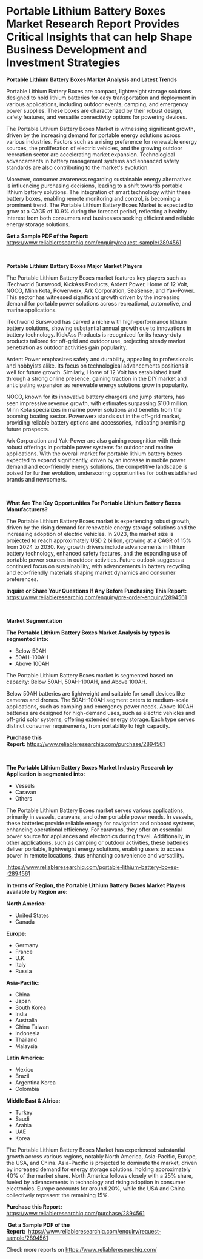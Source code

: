 <p><h1>Portable Lithium Battery Boxes Market Research Report Provides Critical Insights that can help Shape Business Development and Investment Strategies</h1></p><p><strong>Portable Lithium Battery Boxes Market Analysis and Latest Trends</strong></p>
<p><p>Portable Lithium Battery Boxes are compact, lightweight storage solutions designed to hold lithium batteries for easy transportation and deployment in various applications, including outdoor events, camping, and emergency power supplies. These boxes are characterized by their robust design, safety features, and versatile connectivity options for powering devices.</p><p>The Portable Lithium Battery Boxes Market is witnessing significant growth, driven by the increasing demand for portable energy solutions across various industries. Factors such as a rising preference for renewable energy sources, the proliferation of electric vehicles, and the growing outdoor recreation sector are accelerating market expansion. Technological advancements in battery management systems and enhanced safety standards are also contributing to the market's evolution.</p><p>Moreover, consumer awareness regarding sustainable energy alternatives is influencing purchasing decisions, leading to a shift towards portable lithium battery solutions. The integration of smart technology within these battery boxes, enabling remote monitoring and control, is becoming a prominent trend. The Portable Lithium Battery Boxes Market is expected to grow at a CAGR of 10.9% during the forecast period, reflecting a healthy interest from both consumers and businesses seeking efficient and reliable energy storage solutions.</p></p>
<p><strong>Get a Sample PDF of the Report:&nbsp;</strong> <a href="https://www.reliableresearchiq.com/enquiry/request-sample/2894561?utm_campaign=3252&utm_medium=2&utm_source=Github&utm_content=ia&utm_term=15032025&utm_id=portable-lithium-battery-boxes">https://www.reliableresearchiq.com/enquiry/request-sample/2894561</a></p>
<p>&nbsp;</p>
<p><strong>Portable Lithium Battery Boxes Major Market Players</strong></p>
<p><p>The Portable Lithium Battery Boxes market features key players such as iTechworld Burswood, KickAss Products, Ardent Power, Home of 12 Volt, NOCO, Minn Kota, Powerwerx, Ark Corporation, SeaSense, and Yak-Power. This sector has witnessed significant growth driven by the increasing demand for portable power solutions across recreational, automotive, and marine applications.</p><p>iTechworld Burswood has carved a niche with high-performance lithium battery solutions, showing substantial annual growth due to innovations in battery technology. KickAss Products is recognized for its heavy-duty products tailored for off-grid and outdoor use, projecting steady market penetration as outdoor activities gain popularity.</p><p>Ardent Power emphasizes safety and durability, appealing to professionals and hobbyists alike. Its focus on technological advancements positions it well for future growth. Similarly, Home of 12 Volt has established itself through a strong online presence, gaining traction in the DIY market and anticipating expansion as renewable energy solutions grow in popularity.</p><p>NOCO, known for its innovative battery chargers and jump starters, has seen impressive revenue growth, with estimates surpassing $100 million. Minn Kota specializes in marine power solutions and benefits from the booming boating sector. Powerwerx stands out in the off-grid market, providing reliable battery options and accessories, indicating promising future prospects.</p><p>Ark Corporation and Yak-Power are also gaining recognition with their robust offerings in portable power systems for outdoor and marine applications. With the overall market for portable lithium battery boxes expected to expand significantly, driven by an increase in mobile power demand and eco-friendly energy solutions, the competitive landscape is poised for further evolution, underscoring opportunities for both established brands and newcomers.</p></p>
<p>&nbsp;</p>
<p><strong>What Are The Key Opportunities For Portable Lithium Battery Boxes Manufacturers?</strong></p>
<p><p>The Portable Lithium Battery Boxes market is experiencing robust growth, driven by the rising demand for renewable energy storage solutions and the increasing adoption of electric vehicles. In 2023, the market size is projected to reach approximately USD 2 billion, growing at a CAGR of 15% from 2024 to 2030. Key growth drivers include advancements in lithium battery technology, enhanced safety features, and the expanding use of portable power sources in outdoor activities. Future outlook suggests a continued focus on sustainability, with advancements in battery recycling and eco-friendly materials shaping market dynamics and consumer preferences.</p></p>
<p><strong>Inquire or Share Your Questions If Any Before Purchasing This Report:</strong> <a href="https://www.reliableresearchiq.com/enquiry/pre-order-enquiry/2894561?utm_campaign=3252&utm_medium=2&utm_source=Github&utm_content=ia&utm_term=15032025&utm_id=portable-lithium-battery-boxes">https://www.reliableresearchiq.com/enquiry/pre-order-enquiry/2894561</a></p>
<p>&nbsp;</p>
<p><strong>Market Segmentation</strong></p>
<p><strong>The Portable Lithium Battery Boxes Market Analysis by types is segmented into:</strong></p>
<p><ul><li>Below 50AH</li><li>50AH-100AH</li><li>Above 100AH</li></ul></p>
<p><p>The Portable Lithium Battery Boxes market is segmented based on capacity: Below 50AH, 50AH-100AH, and Above 100AH. </p><p>Below 50AH batteries are lightweight and suitable for small devices like cameras and drones. The 50AH-100AH segment caters to medium-scale applications, such as camping and emergency power needs. Above 100AH batteries are designed for high-demand uses, such as electric vehicles and off-grid solar systems, offering extended energy storage. Each type serves distinct consumer requirements, from portability to high capacity.</p></p>
<p><strong>Purchase this Report:&nbsp;</strong><a href="https://www.reliableresearchiq.com/purchase/2894561?utm_campaign=3252&utm_medium=2&utm_source=Github&utm_content=ia&utm_term=15032025&utm_id=portable-lithium-battery-boxes">https://www.reliableresearchiq.com/purchase/2894561</a></p>
<p>&nbsp;</p>
<p><strong>The Portable Lithium Battery Boxes Market Industry Research by Application is segmented into:</strong></p>
<p><ul><li>Vessels</li><li>Caravan</li><li>Others</li></ul></p>
<p><p>The Portable Lithium Battery Boxes market serves various applications, primarily in vessels, caravans, and other portable power needs. In vessels, these batteries provide reliable energy for navigation and onboard systems, enhancing operational efficiency. For caravans, they offer an essential power source for appliances and electronics during travel. Additionally, in other applications, such as camping or outdoor activities, these batteries deliver portable, lightweight energy solutions, enabling users to access power in remote locations, thus enhancing convenience and versatility.</p></p>
<p><a href="https://www.reliableresearchiq.com/portable-lithium-battery-boxes-r2894561?utm_campaign=3252&utm_medium=2&utm_source=Github&utm_content=ia&utm_term=15032025&utm_id=portable-lithium-battery-boxes">&nbsp;https://www.reliableresearchiq.com/portable-lithium-battery-boxes-r2894561</a></p>
<p><strong>In terms of Region, the Portable Lithium Battery Boxes Market Players available by Region are:</strong></p>
<p>
    <p> <strong> North America: </strong>
        <ul>
            <li>United States</li>
            <li>Canada</li>
        </ul>
        </p> 
    <p> <strong> Europe: </strong>
        <ul>
            <li>Germany</li>
            <li>France</li>
            <li>U.K.</li>
            <li>Italy</li>
            <li>Russia</li>
        </ul>
        </p> 
    <p> <strong> Asia-Pacific: </strong>
        <ul>
            <li>China</li>
            <li>Japan</li>
            <li>South Korea</li>
            <li>India</li>
            <li>Australia</li>
            <li>China Taiwan</li>
            <li>Indonesia</li>
            <li>Thailand</li>
            <li>Malaysia</li>
        </ul>
        </p> 
    <p> <strong> Latin America: </strong>
        <ul>
            <li>Mexico</li>
            <li>Brazil</li>
            <li>Argentina Korea</li>
            <li>Colombia</li>
        </ul>
        </p> 
    <p> <strong> Middle East & Africa: </strong>
        <ul>
            <li>Turkey</li>
            <li>Saudi</li>
            <li>Arabia</li>
            <li>UAE</li>
            <li>Korea</li>
        </ul>
    </p>
    </p>
<p><p>The Portable Lithium Battery Boxes Market has experienced substantial growth across various regions, notably North America, Asia-Pacific, Europe, the USA, and China. Asia-Pacific is projected to dominate the market, driven by increased demand for energy storage solutions, holding approximately 40% of the market share. North America follows closely with a 25% share, fueled by advancements in technology and rising adoption in consumer electronics. Europe accounts for around 20%, while the USA and China collectively represent the remaining 15%.</p></p>
<p><strong>Purchase this Report: </strong><a href="https://www.reliableresearchiq.com/purchase/2894561?utm_campaign=3252&utm_medium=2&utm_source=Github&utm_content=ia&utm_term=15032025&utm_id=portable-lithium-battery-boxes">https://www.reliableresearchiq.com/purchase/2894561</a></p>
<p>&nbsp;<strong>Get a Sample PDF of the Report:&nbsp;&nbsp;</strong><a href="https://www.reliableresearchiq.com/enquiry/request-sample/2894561?utm_campaign=3252&utm_medium=2&utm_source=Github&utm_content=ia&utm_term=15032025&utm_id=portable-lithium-battery-boxes">https://www.reliableresearchiq.com/enquiry/request-sample/2894561</a></p>
<p><strong></strong></p>
<p>Check more reports on <a href="https://www.reliableresearchiq.com/?utm_campaign=3252&utm_medium=2&utm_source=Github&utm_content=ia&utm_term=15032025&utm_id=portable-lithium-battery-boxes">https://www.reliableresearchiq.com/</a></p>